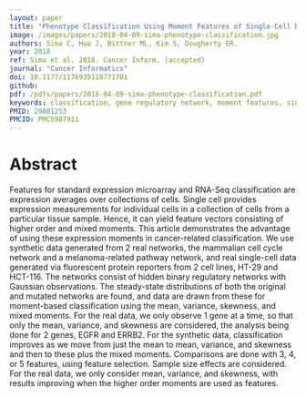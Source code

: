 ```yaml
---
layout: paper
title: "Phenotype Classification Using Moment Features of Single-Cell Data"
image: /images/papers/2018-04-09-sima-phenotype-classification.jpg
authors: Sima C, Hua J, Bittner ML, Kim S, Dougherty ER.
year: 2018
ref: Sima et al. 2018. Cancer Inform. (accepted)
journal: "Cancer Informatics"
doi: 10.1177/1176935118771701
github:
pdf: /pdfs/papers/2018-04-09-sima-phenotype-classification.pdf
keywords: classification, gene regulatory network, moment features, single-cell data
PMID: 29881253 
PMCID: PMC5987911
---
```


# Abstract

Features for standard expression microarray and RNA-Seq classification are expression averages over collections of cells. Single cell provides expression measurements for individual cells in a collection of cells from a particular tissue sample. Hence, it can yield feature vectors consisting of higher order and mixed moments. This article demonstrates the advantage of using these expression moments in cancer-related classification. We use synthetic data generated from 2 real networks, the mammalian cell cycle network and a melanoma-related pathway network, and real single-cell data generated via fluorescent protein reporters from 2 cell lines, HT-29 and HCT-116. The networks consist of hidden binary regulatory networks with Gaussian observations. The steady-state distributions of both the original and mutated networks are found, and data are drawn from these for moment-based classification using the mean, variance, skewness, and mixed moments. For the real data, we only observe 1 gene at a time, so that only the mean, variance, and skewness are considered, the analysis being done for 2 genes, EGFR and ERRB2. For the synthetic data, classification improves as we move from just the mean to mean, variance, and skewness and then to these plus the mixed moments. Comparisons are done with 3, 4, or 5 features, using feature selection. Sample size effects are considered. For the real data, we only consider mean, variance, and skewness, with results improving when the higher order moments are used as features.
